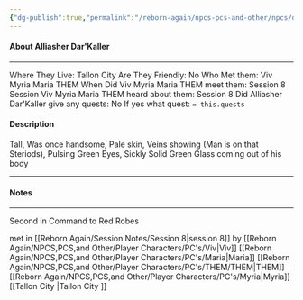 ```yaml
---
{"dg-publish":true,"permalink":"/reborn-again/npcs-pcs-and-other/npcs/dead/alliasher-dar-kaller/"}
---
```



#### About Alliasher Dar'Kaller 
---
Where They Live: Tallon City 
Are They Friendly: No
Who Met them: Viv Myria Maria THEM
When Did Viv Myria Maria THEM meet them: Session 8
Session Viv Myria Maria THEM heard about them: Session 8
Did Alliasher Dar'Kaller  give any quests: No
	If yes what quest: `= this.quests`


#### Description
Tall, Was once handsome, Pale skin, Veins showing (Man is on that Steriods), Pulsing Green Eyes, Sickly Solid Green Glass coming out of his body

---

#### Notes
---
Second in Command to Red Robes

met in [[Reborn Again/Session Notes/Session 8\|session 8]] by [[Reborn Again/NPCS,PCS,and Other/Player Characters/PC's/Viv\|Viv]] [[Reborn Again/NPCS,PCS,and Other/Player Characters/PC's/Maria\|Maria]] [[Reborn Again/NPCS,PCS,and Other/Player Characters/PC's/THEM/THEM\|THEM]] [[Reborn Again/NPCS,PCS,and Other/Player Characters/PC's/Myria\|Myria]] [[Tallon City \|Tallon City ]]
